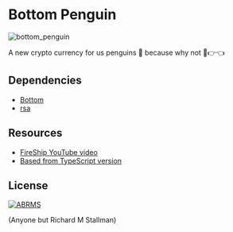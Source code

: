 # Bottom Penguin

![bottom_penguin](C:\Users\zeyul\Documents\GitHub\bottom-penguin\img\bottom_penguin.svg)

A new crypto currency for us penguins 🐧 because why not 🥺👉👈



## Dependencies

* [Bottom](https://github.com/merlinfuchs/bottom-py)
* [rsa](https://pypi.org/project/rsa/)



## Resources

* [FireShip YouTube video](https://www.youtube.com/watch?v=qF7dkrce-mQ)
* [Based from TypeScript version](https://github.com/fireship-io/node-blockchain)



## License

[![ABRMS](https://img.shields.io/badge/License-ABRMS-blue.svg)](https://shields.io/)

(Anyone but Richard M Stallman)

